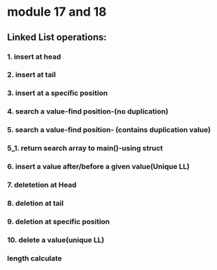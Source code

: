 
# module 17 and 18
## Linked List operations:
### 1. insert at head
### 2. insert at tail
### 3. insert at a specific position
### 4. search a value-find position-(no duplication)
### 5. search a value-find position- (contains duplication value)
### 5_1. return search array to main()-using struct
### 6. insert a value after/before a given value(Unique LL)
### 7. deletetion at Head
### 8. deletion at tail
### 9. deletion at specific position
### 10. delete a value(unique LL)
### length calculate
